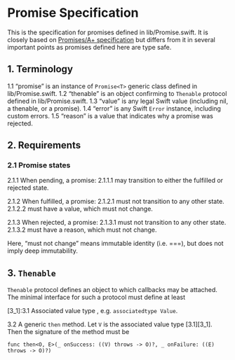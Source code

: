 #  Promise Specification

This is the specification for promises defined in lib/Promise.swift. It is closely based on [Promises/A+ specification](https://promisesaplus.com/) but differs from it in several important points as promises defined here are type safe.

## 1. Terminology

1.1 “promise” is an instance of `Promise<T>` generic class defined in lib/Promise.swift.
1.2 “thenable” is an object confirming to `Thenable` protocol defined in lib/Promise.swift.
1.3 “value” is any legal Swift value (including nil, a thenable, or a promise).
1.4 “error” is any Swift `Error` instance, including custom errors.
1.5 “reason” is a value that indicates why a promise was rejected.

## 2. Requirements

### 2.1 Promise states

2.1.1 When pending, a promise:
    2.1.1.1 may transition to either the fulfilled or rejected state.
    
2.1.2 When fulfilled, a promise:
    2.1.2.1 must not transition to any other state.
    2.1.2.2 must have a value, which must not change.
    
2.1.3 When rejected, a promise:
    2.1.3.1 must not transition to any other state.
    2.1.3.2 must have a reason, which must not change.
    
Here, “must not change” means immutable identity (i.e. ===), but does not imply deep immutability.

## 3. `Thenable`

`Thenable` protocol defines an object to which callbacks may be attached. The minimal interface for such a protocol must define at least

[3_1]:3.1 Associated value type , e.g. `associatedtype Value`.

3.2 A generic `then` method. Let `V` is the associated value type [3.1][3_1]. Then the signature of the method must be

    func then<O, E>(_ onSuccess: ((V) throws -> O)?, _ onFailure: ((E) throws -> O)?)
    



